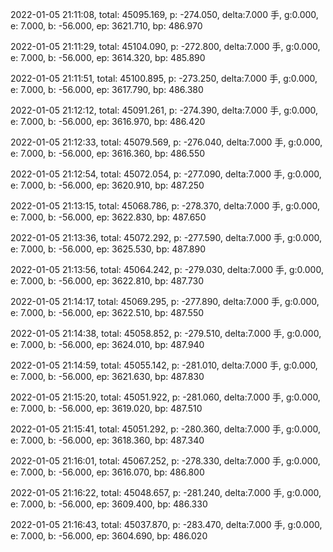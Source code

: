 2022-01-05 21:11:08, total: 45095.169, p: -274.050, delta:7.000 手, g:0.000, e: 7.000, b: -56.000, ep: 3621.710, bp: 486.970

2022-01-05 21:11:29, total: 45104.090, p: -272.800, delta:7.000 手, g:0.000, e: 7.000, b: -56.000, ep: 3614.320, bp: 485.890

2022-01-05 21:11:51, total: 45100.895, p: -273.250, delta:7.000 手, g:0.000, e: 7.000, b: -56.000, ep: 3617.790, bp: 486.380

2022-01-05 21:12:12, total: 45091.261, p: -274.390, delta:7.000 手, g:0.000, e: 7.000, b: -56.000, ep: 3616.970, bp: 486.420

2022-01-05 21:12:33, total: 45079.569, p: -276.040, delta:7.000 手, g:0.000, e: 7.000, b: -56.000, ep: 3616.360, bp: 486.550

2022-01-05 21:12:54, total: 45072.054, p: -277.090, delta:7.000 手, g:0.000, e: 7.000, b: -56.000, ep: 3620.910, bp: 487.250

2022-01-05 21:13:15, total: 45068.786, p: -278.370, delta:7.000 手, g:0.000, e: 7.000, b: -56.000, ep: 3622.830, bp: 487.650

2022-01-05 21:13:36, total: 45072.292, p: -277.590, delta:7.000 手, g:0.000, e: 7.000, b: -56.000, ep: 3625.530, bp: 487.890

2022-01-05 21:13:56, total: 45064.242, p: -279.030, delta:7.000 手, g:0.000, e: 7.000, b: -56.000, ep: 3622.810, bp: 487.730

2022-01-05 21:14:17, total: 45069.295, p: -277.890, delta:7.000 手, g:0.000, e: 7.000, b: -56.000, ep: 3622.510, bp: 487.550

2022-01-05 21:14:38, total: 45058.852, p: -279.510, delta:7.000 手, g:0.000, e: 7.000, b: -56.000, ep: 3624.010, bp: 487.940

2022-01-05 21:14:59, total: 45055.142, p: -281.010, delta:7.000 手, g:0.000, e: 7.000, b: -56.000, ep: 3621.630, bp: 487.830

2022-01-05 21:15:20, total: 45051.922, p: -281.060, delta:7.000 手, g:0.000, e: 7.000, b: -56.000, ep: 3619.020, bp: 487.510

2022-01-05 21:15:41, total: 45051.292, p: -280.360, delta:7.000 手, g:0.000, e: 7.000, b: -56.000, ep: 3618.360, bp: 487.340

2022-01-05 21:16:01, total: 45067.252, p: -278.330, delta:7.000 手, g:0.000, e: 7.000, b: -56.000, ep: 3616.070, bp: 486.800

2022-01-05 21:16:22, total: 45048.657, p: -281.240, delta:7.000 手, g:0.000, e: 7.000, b: -56.000, ep: 3609.400, bp: 486.330

2022-01-05 21:16:43, total: 45037.870, p: -283.470, delta:7.000 手, g:0.000, e: 7.000, b: -56.000, ep: 3604.690, bp: 486.020